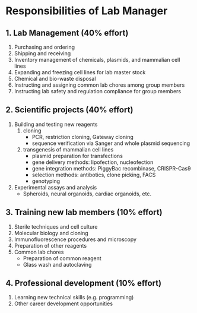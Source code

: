 # Responsibilities of Lab Manager

## 1. Lab Management (40% effort)
1. Purchasing and ordering
2. Shipping and receiving
3. Inventory management of chemicals, plasmids, and mammalian cell lines
4. Expanding and freezing cell lines for lab master stock
5. Chemical and bio-waste disposal
6. Instructing and assigning common lab chores among group members
7. Instructing lab safety and regulation compliance for group members

## 2. Scientific projects (40% effort)
1. Building and testing new reagents
	1. cloning
		- PCR, restriction cloning, Gateway cloning
		- sequence verification via Sanger and whole plasmid sequencing
	2. transgenesis of mammalian cell lines
		- plasmid preparation for transfections
		- gene delivery methods: lipofection, nucleofection
		- gene integration methods: PiggyBac recombinase, CRISPR-Cas9
		- selection methods: antibotics, clone picking, FACS
		- genotyping
2. Experimental assays and analysis
	- Spheroids, neural organoids, cardiac organoids, etc.

## 3. Training new lab members (10% effort)
1. Sterile techniques and cell culture
2. Molecular biology and cloning
3. Immunofluorescence procedures and microscopy
4. Preparation of other reagents
5. Common lab chores
	- Preparation of common reagent
	- Glass wash and autoclaving	
	
## 4. Professional development (10% effort)
1. Learning new technical skills (e.g. programming)
2. Other career development opportunities